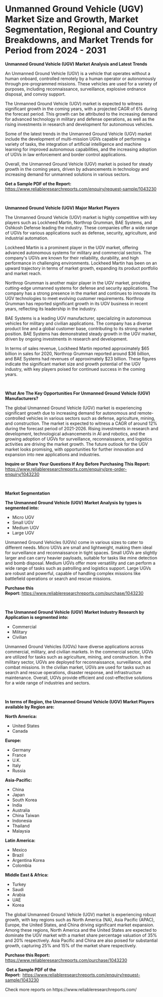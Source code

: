 <p><h1>Unmanned Ground Vehicle (UGV) Market Size and Growth, Market Segmentation, Regional and Country Breakdowns, and Market Trends for Period from 2024 -  2031</h1></p><p><strong>Unmanned Ground Vehicle (UGV) Market Analysis and Latest Trends</strong></p>
<p><p>An Unmanned Ground Vehicle (UGV) is a vehicle that operates without a human onboard, controlled remotely by a human operator or autonomously through pre-programmed missions. These vehicles are used for a variety of purposes, including reconnaissance, surveillance, explosive ordnance disposal, and convoy support.</p><p>The Unmanned Ground Vehicle (UGV) market is expected to witness significant growth in the coming years, with a projected CAGR of 6% during the forecast period. This growth can be attributed to the increasing demand for advanced technology in military and defense operations, as well as the rising investments in research and development for autonomous vehicles.</p><p>Some of the latest trends in the Unmanned Ground Vehicle (UGV) market include the development of multi-mission UGVs capable of performing a variety of tasks, the integration of artificial intelligence and machine learning for improved autonomous capabilities, and the increasing adoption of UGVs in law enforcement and border control applications.</p><p>Overall, the Unmanned Ground Vehicle (UGV) market is poised for steady growth in the coming years, driven by advancements in technology and increasing demand for unmanned solutions in various sectors.</p></p>
<p><strong>Get a Sample PDF of the Report:&nbsp;</strong> <a href="https://www.reliableresearchreports.com/enquiry/request-sample/1043230">https://www.reliableresearchreports.com/enquiry/request-sample/1043230</a></p>
<p>&nbsp;</p>
<p><strong>Unmanned Ground Vehicle (UGV) Major Market Players</strong></p>
<p><p>The Unmanned Ground Vehicle (UGV) market is highly competitive with key players such as Lockheed Martin, Northrop Grumman, BAE Systems, and Oshkosh Defense leading the industry. These companies offer a wide range of UGVs for various applications such as defense, security, agriculture, and industrial automation.</p><p>Lockheed Martin is a prominent player in the UGV market, offering advanced autonomous systems for military and commercial sectors. The company's UGVs are known for their reliability, durability, and high performance in challenging environments. Lockheed Martin has been on an upward trajectory in terms of market growth, expanding its product portfolio and market reach.</p><p>Northrop Grumman is another major player in the UGV market, providing cutting-edge unmanned systems for defense and security applications. The company has a strong presence in the market and continues to innovate its UGV technologies to meet evolving customer requirements. Northrop Grumman has reported significant growth in its UGV business in recent years, reflecting its leadership in the industry.</p><p>BAE Systems is a leading UGV manufacturer, specializing in autonomous vehicles for military and civilian applications. The company has a diverse product line and a global customer base, contributing to its strong market position. BAE Systems has demonstrated steady growth in the UGV market, driven by ongoing investments in research and development.</p><p>In terms of sales revenue, Lockheed Martin reported approximately $65 billion in sales for 2020, Northrop Grumman reported around $36 billion, and BAE Systems had revenues of approximately $23 billion. These figures indicate the significant market size and growth potential of the UGV industry, with key players poised for continued success in the coming years.</p></p>
<p>&nbsp;</p>
<p><strong>What Are The Key Opportunities For Unmanned Ground Vehicle (UGV) Manufacturers?</strong></p>
<p><p>The global Unmanned Ground Vehicle (UGV) market is experiencing significant growth due to increasing demand for autonomous and remote-controlled vehicles in various sectors such as defense, agriculture, mining, and construction. The market is expected to witness a CAGR of around 12% during the forecast period of 2021-2026. Rising investments in research and development, technological advancements in AI and robotics, and the growing adoption of UGVs for surveillance, reconnaissance, and logistics activities are driving the market growth. The future outlook for the UGV market looks promising, with opportunities for further innovation and expansion into new applications and industries.</p></p>
<p><strong>Inquire or Share Your Questions If Any Before Purchasing This Report:</strong> <a href="https://www.reliableresearchreports.com/enquiry/pre-order-enquiry/1043230">https://www.reliableresearchreports.com/enquiry/pre-order-enquiry/1043230</a></p>
<p>&nbsp;</p>
<p><strong>Market Segmentation</strong></p>
<p><strong>The Unmanned Ground Vehicle (UGV) Market Analysis by types is segmented into:</strong></p>
<p><ul><li>Micro UGV</li><li>Small UGV</li><li>Medium UGV</li><li>Large UGV</li></ul></p>
<p><p>Unmanned Ground Vehicles (UGVs) come in various sizes to cater to different needs. Micro UGVs are small and lightweight, making them ideal for surveillance and reconnaissance in tight spaces. Small UGVs are slightly larger and can carry heavier payloads, suitable for tasks like mine detection and bomb disposal. Medium UGVs offer more versatility and can perform a wide range of tasks such as patrolling and logistics support. Large UGVs are robust and powerful, capable of handling complex missions like battlefield operations or search and rescue missions.</p></p>
<p><strong>Purchase this Report:&nbsp;</strong><a href="https://www.reliableresearchreports.com/purchase/1043230">https://www.reliableresearchreports.com/purchase/1043230</a></p>
<p>&nbsp;</p>
<p><strong>The Unmanned Ground Vehicle (UGV) Market Industry Research by Application is segmented into:</strong></p>
<p><ul><li>Commercial</li><li>Military</li><li>Civilian</li></ul></p>
<p><p>Unmanned Ground Vehicles (UGVs) have diverse applications across commercial, military, and civilian markets. In the commercial sector, UGVs are utilized for tasks such as agriculture, mining, and construction. In the military sector, UGVs are deployed for reconnaissance, surveillance, and combat missions. In the civilian market, UGVs are used for tasks such as search and rescue operations, disaster response, and infrastructure maintenance. Overall, UGVs provide efficient and cost-effective solutions for a wide range of industries and sectors.</p></p>
<p>&nbsp;</p>
<p><strong>In terms of Region, the Unmanned Ground Vehicle (UGV) Market Players available by Region are:</strong></p>
<p>
    <p> <strong> North America: </strong>
        <ul>
            <li>United States</li>
            <li>Canada</li>
        </ul>
        </p> 
    <p> <strong> Europe: </strong>
        <ul>
            <li>Germany</li>
            <li>France</li>
            <li>U.K.</li>
            <li>Italy</li>
            <li>Russia</li>
        </ul>
        </p> 
    <p> <strong> Asia-Pacific: </strong>
        <ul>
            <li>China</li>
            <li>Japan</li>
            <li>South Korea</li>
            <li>India</li>
            <li>Australia</li>
            <li>China Taiwan</li>
            <li>Indonesia</li>
            <li>Thailand</li>
            <li>Malaysia</li>
        </ul>
        </p> 
    <p> <strong> Latin America: </strong>
        <ul>
            <li>Mexico</li>
            <li>Brazil</li>
            <li>Argentina Korea</li>
            <li>Colombia</li>
        </ul>
        </p> 
    <p> <strong> Middle East & Africa: </strong>
        <ul>
            <li>Turkey</li>
            <li>Saudi</li>
            <li>Arabia</li>
            <li>UAE</li>
            <li>Korea</li>
        </ul>
    </p>
    </p>
<p><p>The global Unmanned Ground Vehicle (UGV) market is experiencing robust growth, with key regions such as North America (NA), Asia Pacific (APAC), Europe, the United States, and China driving significant market expansion. Among these regions, North America and the United States are expected to dominate the UGV market with a market share percentage valuation of 35% and 20% respectively. Asia Pacific and China are also poised for substantial growth, capturing 25% and 15% of the market share respectively.</p></p>
<p><strong>Purchase this Report: </strong><a href="https://www.reliableresearchreports.com/purchase/1043230">https://www.reliableresearchreports.com/purchase/1043230</a></p>
<p>&nbsp;<strong>Get a Sample PDF of the Report:&nbsp;&nbsp;</strong><a href="https://www.reliableresearchreports.com/enquiry/request-sample/1043230">https://www.reliableresearchreports.com/enquiry/request-sample/1043230</a></p>
<p><strong></strong></p>
<p>Check more reports on https://www.reliableresearchreports.com/</p>